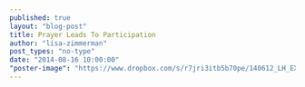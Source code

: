 ```yaml
---
published: true
layout: "blog-post"
title: Prayer Leads To Participation
author: "lisa-zimmerman"
post_types: "no-type"
date: "2014-08-16 10:00:00"
"poster-image": "https://www.dropbox.com/s/r7jri3itb5b70pe/140612_LH_EXPERIENCE_0217.jpg"
---
```




